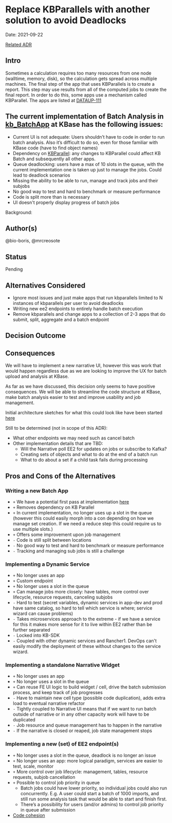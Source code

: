 # Replace KBParallels with another solution to avoid Deadlocks

Date: 2021-09-22

[Related ADR](https://github.com/kbase/execution_engine2/blob/develop/docs/adrs/rework-batch-analysis-architecture.md)

## Intro
Sometimes a calculation requires too many resources from one node (walltime, memory, disk), so the calculation gets spread across multiple machines.
The final step of the app that uses KBParallels is to create a report. This step may use results from all of the computed jobs to create the final report.
In order to do this, some apps use a mechanism called KBParallel. The apps are listed at [DATAUP-111](https://kbase-jira.atlassian.net/browse/DATAUP-111)

## The current implementation of Batch Analysis in [kb_BatchApp](https://github.com/kbaseapps/kb_BatchApp) at KBase has the following issues:

* Current UI is not adequate: Users shouldn’t have to code in order to run batch analysis. Also it’s difficult to do so, even for those familiar with KBase code (have to find object names)
* Dependency on [KBParallel](https://github.com/kbaseapps/KBParallel): any changes to KBParallel could affect KB Batch and subsequently all other apps. 
* Queue deadlocking: users have a max of 10 slots in the queue, with the current implementation one is taken up just to manage the jobs. Could lead to deadlock scenarios
* Missing the ability to be able to run, manage and track jobs and their subjobs 
* No good way to test and hard to benchmark or measure performance 
* Code is split more than is necessary
* UI doesn't properly display progress of batch jobs

Background:

## Author(s)

@bio-boris, @mrcreosote

## Status

Pending

## Alternatives Considered

* Ignore most issues and just make apps that run kbparallels limited to N instances of kbparallels per user to avoid deadlocks
* Writing new ee2 endpoints to entirely handle batch execution
* Remove kbparallels and change apps to a collection of 2-3 apps that do submit, split, aggregate and a batch endpoint

## Decision Outcome



## Consequences

We will have to implement a new narrative UI, however this was work that would happen regardless due as we are looking to improve the UX for batch upload and analysis at KBase. 

As far as we have discussed, this decision only seems to have positive consequences. We will be able to streamline the code structure at KBase, make batch analysis easier to test and improve usability and job management. 

Initial architecture sketches for what this could look like have been started [here](https://miro.com/app/board/o9J_kmb4y4Q=/?moveToWidget=3074457350208108487&cot=12)

Still to be determined (not in scope of this ADR): 
* What other endpoints we may need such as cancel batch
* Other implementation details that are TBD:
  * Will the Narrative poll EE2 for updates on jobs or subscribe to Kafka? 
  * Creating sets of objects and what to do at the end of a batch run
  * What to do about a set if a child task fails during processing 

## Pros and Cons of the Alternatives

### Writing a new Batch App

* `+` We have a potential first pass at implementation [here](https://github.com/bio-boris/simplebatch)
* `+` Removes dependency on KB Parallel
* `+` In current implementation, no longer uses up a slot in the queue (however this could easily morph into a con depending on how we manage set creation. If we need a reduce step this could require us to use multiple slots.)
* `+` Offers some improvement upon job management
* `-` Code is still split between locations
* `-` No good way to test and hard to benchmark or measure performance 
* `-` Tracking and managing sub jobs is still a challenge

### Implementing a Dynamic Service
* `+` No longer uses an app
* `+` Custom endpoint
* `+` No longer uses a slot in the queue
* `+` Can manage jobs more closely: have tables, more control over lifecycle, resource requests, canceling subjobs
* `-` Hard to test (secret variables, dynamic services in app-dev and prod have same catalog, so hard to tell which service is where; service wizard can cause problems) 
* `-` Takes microservices approach to the extreme - if we have a service for this it makes more sense for it to live within EE2 rather than be further separated
* `-` Locked into KB-SDK
* `-` Coupled with other dynamic services and Rancher1. DevOps can't easily modify the deployment of these without changes to the service wizard. 

### Implementing a standalone Narrative Widget
* `+` No longer uses an app
* `+` No longer uses a slot in the queue
* `+` Can reuse FE UI logic to build widget / cell, drive the batch submission process, and keep track of job progresses
* `-` Have to maintain new cell type (possible code duplication), adds extra load to eventual narrative refactor
* `-` Tightly coupled to Narrative UI means that if we want to run batch outside of narrative or in any other capacity work will have to be duplicated
* `-` Job resource and queue management has to happen in the narrative 
* `-` If the narrative is closed or reaped, job state management stops

### Implementing a new (set) of EE2 endpoint(s)
* `+` No longer uses a slot in the queue, deadlock is no longer an issue 
* `+` No longer uses an app: more logical paradigm, services are easier to test, scale, monitor
* `+` More control over job lifecycle: management, tables, resource requests, subjob cancellation 
* `+` Possible to control job priority in queue
  * Batch jobs could have lower priority, so individual jobs could also run concurrently. E.g. A user could start a batch of 1000 imports, and still run some analysis task that would be able to start and finish first.
  * There’s a possibility for users (and/or admins) to control job priority in queue after submission
* [Code cohesion](https://en.wikipedia.org/wiki/Cohesion_(computer_science))
